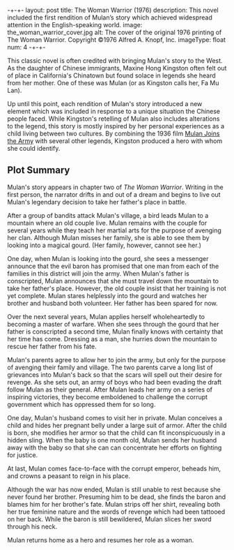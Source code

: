 -+-+-
layout: post
title: The Woman Warrior (1976)
description: This novel included the first rendition of Mulan&rsquo;s story which achieved widespread attention in the English-speaking world.
image: the_woman_warrior_cover.jpg
alt: The cover of the original 1976 printing of The Woman Warrior. Copyright &copy;1976 Alfred A. Knopf, Inc.
imageType: float
num: 4
-+-+-

This classic novel is often credited with bringing Mulan's story to the West. As the daughter of Chinese immigrants, Maxine Hong Kingston often felt out of place in California's Chinatown but found solace in legends she heard from her mother. One of these was Mulan (or as Kingston calls her, Fa Mu Lan).

Up until this point, each rendition of Mulan's story introduced a new element which was included in response to a unique situation the Chinese people faced. While Kingston's retelling of Mulan also includes alterations to the legend, this story is mostly inspired by her personal experiences as a child living between two cultures. By combining the 1936 film [Mulan Joins the Army](/pages/post_imperial/mulan_joins_the_army_1936) with several other legends, Kingston produced a hero with whom she could identify.

<h2>Plot Summary</h2>

Mulan's story appears in chapter two of *The Woman Warrior*. Writing in the first person, the narrator drifts in and out of a dream and begins to live out Mulan's legendary decision to take her father's place in battle.

After a group of bandits attack Mulan's village, a bird leads Mulan to a mountain where an old couple live. Mulan remains with the couple for several years while they teach her martial arts for the purpose of avenging her clan. Although Mulan misses her family, she is able to see them by looking into a magical gourd. (Her family, however, cannot see her.)

One day, when Mulan is looking into the gourd, she sees a messenger announce that the evil baron has promised that one man from each of the families in this district will join the army. When Mulan's father is conscripted, Mulan announces that she must travel down the mountain to take her father's place. However, the old couple insist that her training is not yet complete. Mulan stares helplessly into the gourd and watches her brother and husband both volunteer. Her father has been spared for now.

Over the next several years, Mulan applies herself wholeheartedly to becoming a master of warfare. When she sees through the gourd that her father is conscripted a second time, Mulan finally knows with certainty that her time has come. Dressing as a man, she hurries down the mountain to rescue her father from his fate.

Mulan's parents agree to allow her to join the army, but only for the purpose of avenging their family and village. The two parents carve a long list of grievances into Mulan's back so that the scars will spell out their desire for revenge. As she sets out, an army of boys who had been evading the draft follow Mulan as their general. After Mulan leads her army on a series of inspiring victories, they become emboldened to challenge the corrupt government which has oppressed them for so long.

One day, Mulan's husband comes to visit her in private. Mulan conceives a child and hides her pregnant belly under a large suit of armor. After the child is born, she modifies her armor so that the child can fit inconspicuously in a hidden sling. When the baby is one month old, Mulan sends her husband away with the baby so that she can can concentrate her efforts on fighting for justice.

At last, Mulan comes face-to-face with the corrupt emperor, beheads him, and crowns a peasant to reign in his place.

Although the war has now ended, Mulan is still unable to rest because she never found her brother. Presuming him to be dead, she finds the baron and blames him for her brother's fate. Mulan strips off her shirt, revealing both her true feminine nature and the words of revenge which had been tattooed on her back. While the baron is still bewildered, Mulan slices her sword through his neck.

Mulan returns home as a hero and resumes her role as a woman.
